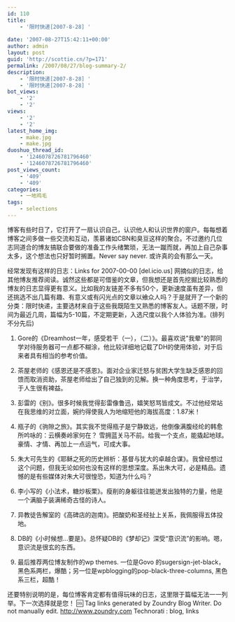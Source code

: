 ```yaml
---
id: 110
title:
    - '限时快递[2007-8-28] '
  
date: '2007-08-27T15:42:11+00:00'
author: admin
layout: post
guid: 'http://scottie.cn/?p=171'
permalink: /2007/08/27/blog-summary-2/
description:
    - '限时快递[2007-8-28] '
    - '限时快递[2007-8-28] '
bot_views:
    - '2'
    - '2'
views:
    - '2'
    - '2'
latest_home_img:
    - make.jpg
    - make.jpg
duoshuo_thread_id:
    - '1246078726781796460'
    - '1246078726781796460'
post_views_count:
    - '409'
    - '409'
categories:
    - 一地鸡毛
tags:
    - selections
---
```


博客有些时日了，它打开了一扇认识自己，认识他人和认识世界的窗户。每每想着博客之间多做一些交流和互动，羡慕诸如CBN和臭豆这样的聚合。不过邀约几位志同道合的博友搞联合要做的准备工作头绪繁琐，无法一蹴而就，再加上自己杂事太多，这个想法也只好暂时搁置。Never say never. 或许真的会有那么一天。

经常发现有这样的日志：Links for 2007-00-00 [del.icio.us] 网摘似的日志，给其他博友推荐阅读。诚然这些都是可借鉴的文章，但我想还是首先挖掘比较熟悉的博友的日志显得更有意义。比如我的友链差不多有50个，更新速度虽有差异，但还挑选不出几篇有趣、有意义或有闪光点的文章以飨众人吗？于是就开了一个新的分类：限时快递，主要选材来自于这些我既陌生又熟悉的博客友人。话题不限，时间为最近几周，篇幅为5-10篇，不定期更新，入选尺度以我个人体验为准。(排列不分先后)

1. Gore的《Dreamhost一年，感受若干（一），（二）》。最喜欢说"我晕"的郭同学对待服务器可一点都不糊涂，他比较详细地记载了DH的使用体验，对于后来者具有相当的参考价值。

2. 茶屋老师的《感恩还是不感恩》。面对企业家迁怒与贫困大学生缺乏感恩的回馈而取消资助，茶屋老师给出了自己独到的见解。换一种角度思考，于治学，于人生很有裨益。

3. 彭雷的《别》。很多时候我觉得彭雷像鲁迅，嬉笑怒骂皆成文。不过他经常站在我思维的对立面，婉约得使我人为地缩短他的海拔高度：1.87米！

4. 瓶子的《驹隙之旅》。其实我不觉得瓶子是宁静致远，他倒像满腹经纶的韩愈所吟咏的：云横奏岭家何在？ 雪拥蓝关马不前。给我一个支点，能撬起地球。豪情、才情、再加上一点运气，可成大事。

5. 朱大可先生的《耶稣之死的历史辨析：基督与犹大的卓越合谋》。我曾经想过这个问题，但我无论如何也没有这样的思想深度。系出朱大可，必是精品。遗憾的是有些媒体对朱大可很惶恐，知道为什么吗？

6. 李小写的《小法术，糖炒板栗》。瘦削的身躯往往能迸发出独特的力量，他是一个满脑子装满稀奇古怪的诗人。

7. 异教徒告解室的《高碑店的迦南》。把酸奶和圣经扯上关系，我佩服得五体投地。

8. DB的《小时候想...要是》。总怀疑DB的《梦却记》深受“意识流”的影响。嗯，意识流是很玄的东西。

9. 最后推荐两位博友制作的wp themes. 一位是Govo 的sugersign-jet-black，黑色系两栏，爆酷；另一位是wpblogging的pop-black-three-columns, 黑色系三栏，超酷！

还要特别说明的是，每位博客肯定都有值得玩味的日志，这里限于篇幅无法一一列举。下一次选择就是您！ :cool:
 Tag links generated by Zoundry Blog Writer. Do not manually edit. http://www.zoundry.com 
Technorati : blog, links